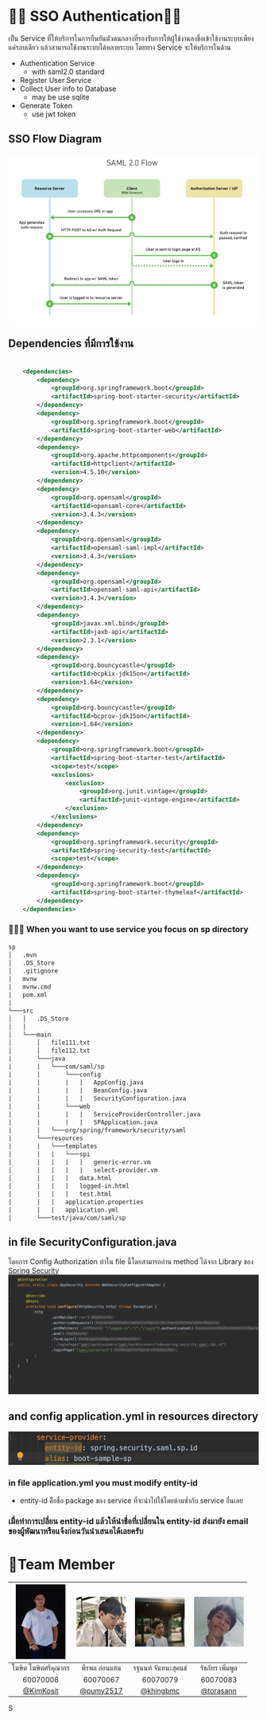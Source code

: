 # 🤛🏾 SSO Authentication🤜🏾

เป็น Service ที่ให้บริการในการยืนยันตัวตนกลางที่รองรับการให้ผู้ใช้งานลงชื่อเข้าใช้งานระบบเพียงแค่รอบเดียว แล้วสามารถใช้งานระบบได้หลายระบบ โดยทาง Service จะให้บริการในด้าน 
  - Authentication Service
    - with saml2.0 standard
  - Register User Service
  - Collect User info to Database
    - may be use sqlite
  - Generate Token
    - use jwt token

## SSO Flow Diagram
![SSoFlowDiagram](/resource/saml2.0.png)



## Dependencies ที่มีการใช้งาน

```xml
    
	<dependencies>
		<dependency>
			<groupId>org.springframework.boot</groupId>
			<artifactId>spring-boot-starter-security</artifactId>
		</dependency>
		<dependency>
			<groupId>org.springframework.boot</groupId>
			<artifactId>spring-boot-starter-web</artifactId>
		</dependency>
		<dependency>
			<groupId>org.apache.httpcomponents</groupId>
			<artifactId>httpclient</artifactId>
			<version>4.5.10</version>
		</dependency>
		<dependency>
			<groupId>org.opensaml</groupId>
			<artifactId>opensaml-core</artifactId>
			<version>3.4.3</version>
		</dependency>
		<dependency>
			<groupId>org.opensaml</groupId>
			<artifactId>opensaml-saml-impl</artifactId>
			<version>3.4.3</version>
		</dependency>
		<dependency>
			<groupId>org.opensaml</groupId>
			<artifactId>opensaml-saml-api</artifactId>
			<version>3.4.3</version>
		</dependency>
		<dependency>
			<groupId>javax.xml.bind</groupId>
			<artifactId>jaxb-api</artifactId>
			<version>2.3.1</version>
		</dependency>
		<dependency>
			<groupId>org.bouncycastle</groupId>
			<artifactId>bcpkix-jdk15on</artifactId>
			<version>1.64</version>
		</dependency>
		<dependency>
			<groupId>org.bouncycastle</groupId>
			<artifactId>bcprov-jdk15on</artifactId>
			<version>1.64</version>
		</dependency>
		<dependency>
			<groupId>org.springframework.boot</groupId>
			<artifactId>spring-boot-starter-test</artifactId>
			<scope>test</scope>
			<exclusions>
				<exclusion>
					<groupId>org.junit.vintage</groupId>
					<artifactId>junit-vintage-engine</artifactId>
				</exclusion>
			</exclusions>
		</dependency>
		<dependency>
			<groupId>org.springframework.security</groupId>
			<artifactId>spring-security-test</artifactId>
			<scope>test</scope>
		</dependency>
		<dependency>
			<groupId>org.springframework.boot</groupId>
			<artifactId>spring-boot-starter-thymeleaf</artifactId>
		</dependency>
	</dependencies>
```

### 💁🏻‍♂️ When you want to use service you focus on sp directory

```
sp
│   .mvn
│   .DS_Store   
│   .gitignore
|   mvnw
|   mvnw.cmd
|   pom.xml
|
└───src
│   │   .DS_Store
│   │
│   └───main
│       │   file111.txt
│       │   file112.txt
|       └───java
|       |   └───com/saml/sp
|       |       └───config
|       |       |   |   AppConfig.java
|       |       |   |   BeanConfig.java
|       |       |   |   SecurityConfiguration.java
|       |       └───web
|       |       |   |   ServiceProviderController.java
|       |       |   |   SPApplication.java
|       |   └───org/spring/framework/security/saml
|       └───resources
|       |   └───templates
|       |   |   └───spi
|       |   |   |   |   generic-error.vm
|       |   |   |   |   select-provider.vm
|       |   |   |   data.html
|       |   |   |   logged-in.html
|       |   |   |   test.html
|       |   |   application.properties
|       |   |   application.yml    
│       └───test/java/com/saml/sp

```

## in file SecurityConfiguration.java 
โดยการ Config Authorization ทำใน file นี้โดยสามารถอ่าน method ได้จาก Library ของ [Spring Security](https://www.baeldung.com/spring-security-expressions)
![SecurityConfig](/resource/security_config.png)




## and config application.yml in resources directory
![appConfig](/resource/application_config.png)

### in file application.yml you must modify entity-id 
  - entity-id คิือชื่อ package ของ service ที่จะนำไปใช้โดยห้ามซ้ำกับ service อื่นเลย

### เมื่ือทำการเปลี่ยน entity-id แล้วให้นำชื่อที่เปลี่ยนใน entity-id ส่งมายัง email ของผู้พัฒนาหรือแจ้งก่อนวันนำเสนอได้เลยครับ
# 👥Team Member

|<a href="https://github.com/KimKosit"><img src="resource/kim.jpg" width="100px"></a>  |<a href="https://github.com/pumy2517"><img src="resource/fluke.jpg" width="100px"></a>  |<a href="https://github.com/khingbmc"><img src="resource/khing.jpg" width="100px"></a>  | <a href="https://github.com/torasann"><img src="resource/tor.jpg" width="100px"></a>  |
| :-: | :-: | :-: | :-: |
| โฆษิต โฆษิตศรีคุณากร |พีรพล อ่อนแฮน |รฐนนท์ จันทนะสุคนธ์|รัชภัทร เพิ่มพูล
|60070008 |      60070067      |      60070079      | 60070083|
|    [@KimKosit](https://github.com/KimKosit)    |     [@pumy2517](https://github.com/pumy2517)     |     [@khingbmc](https://github.com/khingbmc)     | [@torasann](https://github.com/torasann) |


S
